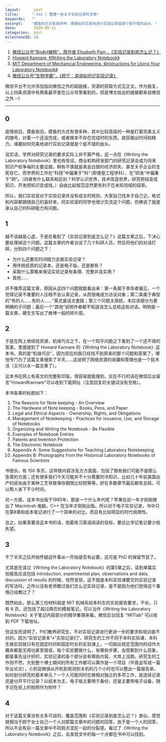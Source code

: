 ```yaml
---
layout:      post
title:      ".tex | 整理一些关于实验记录的文章"
keywords:   ""
excerpt:    "摸鱼的方式有很多种，琢磨如何完美地进行实验记录就是个挺不错的由头。"
date:        2020-09-21
categories:  post
milestoneID: 18
---
```


1. [微信公众号“BioArt植物”，原作者 Elisabeth Pain ，《实验记录到底怎么记？》](https://www.sciencemag.org/careers/2019/09/how-keep-lab-notebook)
1. [Howard Kannare, 《Writing the Laboratory Notebook》](https://files.eric.ed.gov/fulltext/ED344734.pdf)
1. [MIT Department of Mechanical Engineering, 《Instructions for Using Your Laboratory Notebook》](http://web.mit.edu/me-ugoffice/communication/labnotebooks.pdf)
1. [微信公众号“生物学霸”，《颜宁：讲讲如何记实验记录》](https://xw.qq.com/partner/vivoscreen/20200820A00HZI00?vivoRcdMark=1)

微信平台不允许添加指向微信之外的超链接，资源的获取方式见正文。作为报复，以上四条资源中有两条最早是在公众号里看到的，但是博文给出的链接都来自微信之外 :-)

<hr class="slender">

## 0

疫情依旧，摸鱼依旧。摸鱼的方式有很多种，其中比较高级的一种是打着完美主义的旗号，对着一个还没完成，或者根本不存在完成时的东西，疯狂输出时间和精力。琢磨如何完美地进行实验记录就是个挺不错的由头。

说实话，学界对研究记录的要求实际上并不算严格，这一点在《Writing the Laboratory Notebook》里也有佐证。商业机构研发部门的研究记录会成为将来知识产权争端的主要证据，稍有不慎就是真金白银的经济损失，甚至关乎企业的生死存亡。而学界的工作在“科技”中偏重于”科“（即便是工程学科），在”研发“中偏重于”研“。（四者有什么联系和区别？科学认识世界，技术改造世界，研究把钱变成知识，开发把知识变成钱。）自由比起规范显然更有利于在未知领域的探索。

所以，我们实验室对于实验记录并没有成文的规则，大家自己找本子自己记，格式和内容都跟随自己的喜好来，同实验室的同学也很少交流这个问题，仿佛说了就是承认自己的科研能力有问题。

## 1

越不谈越是心虚，于是在看到了《实验记录到底怎么记？》这篇文章之后，下决心要处理掉这个问题。这篇文章的作者访谈了几个科研人员，然后将他们的对话打碎，分到四个问题之下：

- 为什么还要花时间精力去做实验记录？
- 用传统纸质的记录本，还是电子版，还是都有？
- 采取什么策略来保证实验记录有条理、完整并且实用？
- 其他……

并不推荐这篇文章，原因从这四个问题就能看出来：第一条属于幸存者偏见，一个觉得记录不重要的人压根不会认真记录，从而很难成为访谈对象；第二条属于典型的”有的人……有的人……“英式废话文套路；第三个问题太笼统，本应该细分为更明确的子问题；最后一个“其他”说明作者都不知道该怎么总结这些对话。明明是一篇文章，硬生生写出了微博一般的碎片感。

## 2

于是在网上继续找资源，机缘巧合之下，在一个知乎问题之下看到了一个还不错的答案，里面提到了 Howard Kannare 的《Writing the Laboratory Notebook》这本书。真的是“机缘巧合”，因为现在的我已经找不到原来的那个问题和答案了，哪怕专门为了这篇文章搜索了半天……这说明了网络资源的收藏和管理也是一个技术活（又可以水一篇文章了）。

这本书在网上有英文的完整影印版，很容易就能搜到，实在不行的话在微信后台留言"HowardKannare"可以收到下载网址（注意回复的关键词没有空格）。

本书各章的标题如下：

1. The Reasons for Note keeping - An Overview
2. The Hardware of Note keeping - Books, Pens, and Paper
3. Legal and Ethical Aspects - Ownership, Rights, and Obligations
4. Management of Notekeeping - Practices for Issuance, Use, and Storage of Notebooks
5. Organizing and Writing the Notebook - Be Flexible
6. Examples of Notebook Entries
7. Patents and Invention Protection
8. The Electronic Notebook
9. Appendix A: Some Suggestions for Teaching Laboratory Notekeeping
10. Appendix B: Photographs from the Historical Laboratory Notebooks of Famous Scientists

书很长，有 150 多页，这导致内容涉及方方面面，包括了那些我们可能不是那么急需的方面；还有很多我们今天可能并不十分需要的冷知识，比如几十年前美国出产的纸张由于某种工艺导致保存期限比较短等等。好在多数章节最后都有总结，可以帮人省下不少时间。

另一方面，这本书出版于1985年，那是一个什么年代呢？苹果在前一年才刚刚推出了 Macintosh 电脑，C++ 在当年才刚刚出版。所以对于电子实验记录，书中只在第8章和纸本笔记进行了一个简单的对比，而且有比较明显的时代局限性。

总之，如果真要读这本书的话，抱着练习英语阅读的目标，要远比学记笔记要少些失望。

## 3

干了半天之后开始怀疑这件事从一开始是否有必要，这可是 PhD 的保留节目了。

尤其是在读过《Writing the Laboratory Notebook》的第5章之后，读到单篇实验报告应该包括 introduction, experimental plan, observations and data, discussion of results 的时候，恍然发现，这不就是本科实验课要交的实验记录的写法吗，之所以没有老师教过我们怎么记实验记录，是不是因为他们觉得这个事情已经教过了？

既然如此，那么第三份材料就是 MIT 机械系给本科生的实验报告要求，不长，只有 6 页，还包括了超过两页的模板笔记，可以当作《Writing the Laboratory Notebook》关于笔记内容部分的精华集锦来看。微信后台回复 "MITlab" 可以收到 PDF 下载地址。

但这反而说明了，PI们散养研究生，不对实验记录进行更进一步的要求和培训是不对的。因为“实验记录本”≠“实验记录们”，研究生的工作不同于本科实验课，本科生做实验就只有在固定时间和固定时长的实验课上，一切超出规定范围内的动作大概率都是无用功甚至错误，每个实验要做什么，有哪些步骤，会观察到什么现象，都是事先设计好的，实验记录的各个部分会有哪些内容，大体上没跑。研究生的工作则不然，大到整个博士期间的所有工作都可以算作是一个项目（毕竟会写成一篇毕业论文），小到显微镜从开机到观测到关机的几个小时也可以整出一篇报告来，如何划分研究的基本单元？一个人可能同时在做相对独立的多项工作，是连续记录还是分开平行记录？以纸本为主，电子版主要用于备份，还是主要用电子设备，随手记在纸上的拍照作为附件？

## 4

对于这篇文章没有太多可说的，覆盖范围和《实验记录到底怎么记？》类似，感觉就相当于颜宁女士自己一个人对那篇文章中的问题的回答，由于是一个人的回答，所以不会有前一篇文章中不同观点混在一起的分裂感。看过了《Writing the Laboratory Notebook》之后，会发现文中的每一个点都在书中可以找到。
